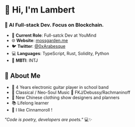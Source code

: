 # 👋 Hi, I'm Lambert

### 🔮 AI Full-stack Dev. Focus on Blockchain.

* 🔭 **Current Role**: Full-satck Dev at YouMind
* 🌐 **Website**: [mossgarden.me](https://mossgarden.me)
* 🐦 **Twitter**: [@0xArabesque](https://x.com/0xArabesque)
* 💻 **Languages**: TypeScript, Rust, Solidity, Python
* 🗼 **MBTI**: INTJ

## 💜 About Me

* 🎸 4 Years electronic guitar player in school band
* 🎵 Classical / Neo-Soul Music 🐬 FKJ/Debussy/Rachmaninoff
* 🎀 New Chinese clothing show designers and planners
* 📚 Lifelong learner
* 🌸 I like Cinnamoroll !

<!-- 
## 📝 Latest Blog Posts

<!-- BLOG-POST-LIST:START -->
<!-- BLOG-POST-LIST:END -->


_"Code is poetry, developers are poets."_ 💻✨